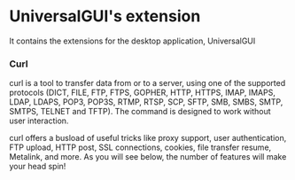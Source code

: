 # UniversalGUI's extension
It contains the extensions for the desktop application, UniversalGUI

### Curl
curl  is  a tool to transfer data from or to a server, using one of the supported protocols (DICT, FILE, FTP, FTPS, GOPHER, HTTP, HTTPS,  IMAP, IMAPS,  LDAP,  LDAPS,  POP3,  POP3S,  RTMP, RTSP, SCP, SFTP, SMB, SMBS, SMTP, SMTPS, TELNET and TFTP). The command is designed to work  without user interaction.

curl offers a busload of useful tricks like proxy support, user authentication, FTP upload, HTTP post, SSL connections, cookies, file  transfer  resume,  Metalink,  and more. As you will see below, the number of features will make your head spin!
